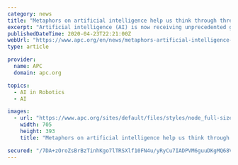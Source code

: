 ```yaml
---
category: news
title: "Metaphors on artificial intelligence help us think through threats to human rights"
excerpt: "Artificial intelligence (AI) is now receiving unprecedented global attention as it finds widespread practical application in multiple spheres of activity. But what are the human rights, social justice and development implications of AI when used in areas such as health,"
publishedDateTime: 2020-04-23T22:21:00Z
webUrl: "https://www.apc.org/en/news/metaphors-artificial-intelligence-help-us-think-through-threats-human-rights"
type: article

provider:
  name: APC
  domain: apc.org

topics:
  - AI in Robotics
  - AI

images:
  - url: "https://www.apc.org/sites/default/files/styles/node_full-size/public/design-02_0.png?itok=o_Gd7eoi"
    width: 705
    height: 393
    title: "Metaphors on artificial intelligence help us think through threats to human rights"

secured: "/7DA+zOroZsBrBzTinhKgo7lTRSXlf10FN4u/yRyCu7IADPVM6guuDKgMQ68VIJKSGcOOQI+cd3zNoUSgc68jClaawaQJGlP3OIV/psM6q/Bfy/Se2Z8BjMxOP+Gr5/rkjz4HHKoMtTwhsYXspWRyzgJfUbpxhJsR3Yb2URSFfLWXi9t6L9sAASN2etykoV1dq8Hl9dCvxHdI/v76jCzUhUc1AOyfvQfXIVUu/+bgOEbdyhCKto/YCikHzhZTxaE7oaTESV2TMhMKY+cqUJGQhuU8nWPEv6XydU5jPmswoL2mSko76FLO4y4/BvJdpoKIBswNkW4d1h34jekWjm//DxS2BKhNvRbN+Huk542S7t4wLABMtN1choyPBM5tCSYIhzJFjkXQykIquWa0bc+lZ25l07YxBXv5bE4NwXk99tww5egwXLeQb8Iuw9ALU0iPk4ChkhTHt1ZAodkN5oH0gJUy0DezC+UvCGOPtEl/OI=;CVEu4dnfn07/Z+TEZWwtTQ=="
---
```



